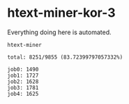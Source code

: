 # htext-miner-kor-3

Everything doing here is automated.

```
htext-miner

total: 8251/9855 (83.72399797057332%)

job0: 1490
job1: 1727
job2: 1628
job3: 1781
job4: 1625
```